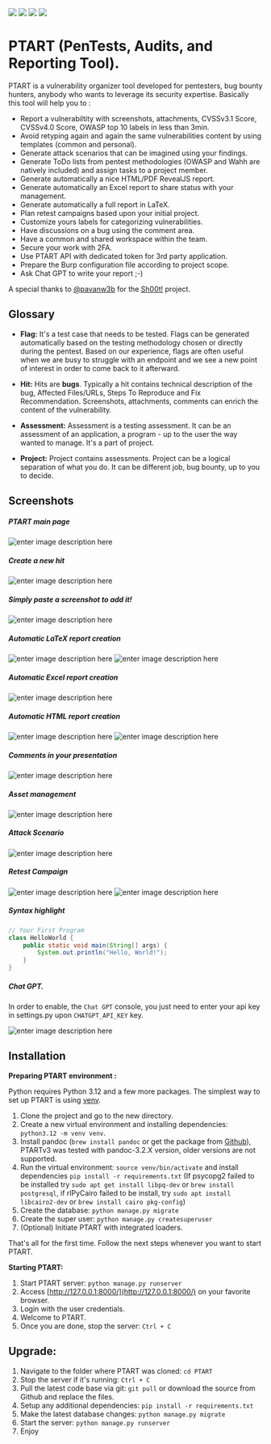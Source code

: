 ![](https://img.shields.io/github/issues/certmichelin/PTART.svg)
![](https://img.shields.io/github/forks/certmichelin/PTART.svg)
![](https://img.shields.io/github/stars/certmichelin/PTART.svg)
![](https://img.shields.io/github/license/certmichelin/PTART.svg)

# PTART (PenTests, Audits, and Reporting Tool).

PTART is a vulnerability organizer tool developed for pentesters, bug bounty hunters, anybody who wants to leverage its security expertise. Basically this tool will help you to :

- Report a vulnerabiltity with screenshots, attachments, CVSSv3.1 Score, CVSSv4.0 Score, OWASP top 10 labels in less than 3min.
- Avoid retyping again and again the same vulnerabilities content by using templates (common and personal).
- Generate attack scenarios that can be imagined using your findings.
- Generate ToDo lists from pentest methodologies (OWASP and Wahh are natively included) and assign tasks to a project member.
- Generate automatically a nice HTML/PDF RevealJS report.
- Generate automatically an Excel report to share status with your management.
- Generate automatically a full report in LaTeX.
- Plan retest campaigns based upon your initial project.
- Customize yours labels for categorizing vulnerabilities.
- Have discussions on a bug using the comment area.
- Have a common and shared workspace within the team.
- Secure your work with 2FA.
- Use PTART API with dedicated token for 3rd party application.
- Prepare the Burp configuration file according to project scope.
- Ask Chat GPT to write your report ;-)

A special thanks to [@pavanw3b](https://twitter.com/pavanw3b) for the [Sh00t!](https://github.com/pavanw3b/sh00t) project.

## Glossary

- **Flag:** It's a test case that needs to be tested. Flags can be generated automatically based on the testing methodology chosen or directly during the pentest. Based on our experience, flags are often useful when we are busy to struggle with an endpoint and we see a new point of interest in order to come back to it afterward.

- **Hit:** Hits are **bugs**. Typically a hit contains technical description of the bug, Affected Files/URLs, Steps To Reproduce and Fix Recommendation. Screenshots, attachments, comments can enrich the content of the vulnerability.

- **Assessment:** Assessment is a testing assessment. It can be an assessment of an application, a program - up to the user the way wanted to manage. It's a part of project.

- **Project:** Project contains assessments. Project can be a logical separation of what you do. It can be different job, bug bounty, up to you to decide.

## Screenshots

##### PTART main page
![enter image description here](https://raw.githubusercontent.com/certmichelin/PTART/master/docs/3.PNG)

##### Create a new hit
![enter image description here](https://raw.githubusercontent.com/certmichelin/PTART/master/docs/1.PNG)

##### Simply paste a screenshot to add it!
![enter image description here](https://raw.githubusercontent.com/certmichelin/PTART/master/docs/2.PNG)

##### Automatic LaTeX report creation
![enter image description here](https://raw.githubusercontent.com/certmichelin/PTART/master/docs/12.PNG)
![enter image description here](https://raw.githubusercontent.com/certmichelin/PTART/master/docs/11.PNG)

##### Automatic Excel report creation
![enter image description here](https://raw.githubusercontent.com/certmichelin/PTART/master/docs/13.PNG)

##### Automatic HTML report creation
![enter image description here](https://raw.githubusercontent.com/certmichelin/PTART/master/docs/5.PNG)
![enter image description here](https://raw.githubusercontent.com/certmichelin/PTART/master/docs/6.PNG)

##### Comments in your presentation
![enter image description here](https://raw.githubusercontent.com/certmichelin/PTART/master/docs/8.PNG)

##### Asset management
![enter image description here](https://raw.githubusercontent.com/certmichelin/PTART/master/docs/9.PNG)

##### Attack Scenario
![enter image description here](https://raw.githubusercontent.com/certmichelin/PTART/master/docs/10.PNG)

##### Retest Campaign
![enter image description here](https://raw.githubusercontent.com/certmichelin/PTART/master/docs/14.PNG)
![enter image description here](https://raw.githubusercontent.com/certmichelin/PTART/master/docs/16.PNG)

##### Syntax highlight
```java
// Your First Program
class HelloWorld {
	public static void main(String[] args) {
		System.out.println("Hello, World!");
	}
}
```
##### Chat GPT.

In order to enable, the `Chat GPT` console, you just need to enter your api key in settings.py upon `CHATGPT_API_KEY` key.

![enter image description here](https://raw.githubusercontent.com/certmichelin/PTART/master/docs/15.PNG)

## Installation

**Preparing PTART environment :**

Python requires Python 3.12 and a few more packages. The simplest way to set up PTART is using [venv](https://docs.python.org/3/library/venv.html). 

1. Clone the project and go to the new directory.
2. Create a new virtual environment and installing dependencies: `python3.12 -m venv venv`.
3. Install pandoc (`brew install pandoc` or get the package from [Github](https://github.com/jgm/pandoc/releases)), PTARTv3 was tested with pandoc-3.2.X version, older versions are not supported.
4. Run the virtual environment: `source venv/bin/activate` and install dependencies `pip install -r requirements.txt` (If psycopg2 failed to be installed try `sudo apt get install libpq-dev` or `brew install postgresql`, if rlPyCairo failed to be install, try `sudo apt install libcairo2-dev` or `brew install cairo pkg-config`)
5. Create the database: `python manage.py migrate`
6. Create the super user: `python manage.py createsuperuser`
7. (Optional) Initiate PTART with integrated loaders.

That's all for the first time. Follow the next steps whenever you want to start PTART.

**Starting PTART:**

1. Start PTART server: `python manage.py runserver`
2. Access [http://127.0.0.1:8000/](http://127.0.0.1:8000/) on your favorite browser.
3. Login with the user credentials.
4. Welcome to PTART.
5. Once you are done, stop the server: `Ctrl + C`

## Upgrade:

1. Navigate to the folder where PTART was cloned: `cd PTART`
2. Stop the server if it's running: `Ctrl + C`
3. Pull the latest code base via git: `git pull` or download the source from Github and replace the files.
4. Setup any additional dependencies: `pip install -r requirements.txt`
5. Make the latest database changes: `python manage.py migrate`
6. Start the server: `python manage.py runserver`
7. Enjoy
